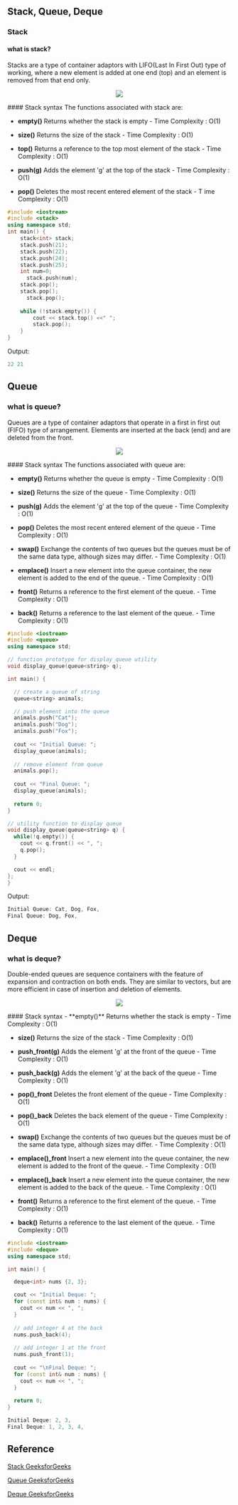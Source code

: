## Stack, Queue, Deque
### Stack
#### what is stack?
Stacks are a type of container adaptors with LIFO(Last In First Out) type of working, where a new element is added at one end (top) and an element is removed from that end only.
<p align="center">
  <img src="https://media.geeksforgeeks.org/wp-content/cdn-uploads/20230726165552/Stack-Data-Structure.png" />
</p>
#### Stack syntax
The functions associated with stack are: 

- **empty()** Returns whether the stack is empty - Time Complexity : O(1) 
 
- **size()** Returns the size of the stack - Time Complexity : O(1) 
 
- **top()** Returns a reference to the top most element of the stack - Time Complexity : O(1) 
 
- **push(g)** Adds the element 'g' at the top of the stack - Time Complexity : O(1) 

- **pop()** Deletes the most recent entered element of the stack - T
ime Complexity : O(1) 

```cpp
#include <iostream> 
#include <stack>
using namespace std;
int main() {
    stack<int> stack;
    stack.push(21);
    stack.push(22);
    stack.push(24);
    stack.push(25);
    int num=0;
      stack.push(num);
    stack.pop();
    stack.pop();
      stack.pop();
  
    while (!stack.empty()) {
        cout << stack.top() <<" ";
        stack.pop();
    }
}
```
Output:
```cpp
22 21 
```
## Queue
### what is queue?
Queues are a type of container adaptors that operate in a first in first out (FIFO) type of arrangement. Elements are inserted at the back (end) and are deleted from the front.
<p align="center">
  <img src="https://media.geeksforgeeks.org/wp-content/cdn-uploads/20230726165642/Queue-Data-structure1.png" />
</p>
#### Stack syntax
The functions associated with queue are: 

- **empty()** Returns whether the queue is empty - Time Complexity : O(1) 
 
- **size()** Returns the size of the queue - Time Complexity : O(1) 
 
- **push(g)** Adds the element 'g' at the top of the queue - Time Complexity : O(1) 

- **pop()** Deletes the most recent entered element of the queue - Time Complexity : O(1) 
- **swap()** Exchange the contents of two queues but the queues must be of the same data type, although sizes may differ. - Time Complexity : O(1) 
- **emplace()** Insert a new element into the queue container, the new element is added to the end of the queue. - Time Complexity : O(1) 
- **front()** Returns a reference to the first element of the queue. - Time Complexity : O(1) 
- **back()** Returns a reference to the last element of the queue. - Time Complexity : O(1) 
```cpp
#include <iostream>
#include <queue>
using namespace std;

// function prototype for display_queue utility
void display_queue(queue<string> q);

int main() {

  // create a queue of string
  queue<string> animals;

  // push element into the queue
  animals.push("Cat");
  animals.push("Dog");
  animals.push("Fox");
  
  cout << "Initial Queue: ";
  display_queue(animals);
  
  // remove element from queue
  animals.pop();
  
  cout << "Final Queue: ";
  display_queue(animals);
  
  return 0;
}

// utility function to display queue
void display_queue(queue<string> q) {
  while(!q.empty()) {
    cout << q.front() << ", ";
    q.pop();
  }

  cout << endl;
};
}
```
Output:
```cpp
Initial Queue: Cat, Dog, Fox, 
Final Queue: Dog, Fox, 
```
## Deque
### what is deque? 
Double-ended queues are sequence containers with the feature of expansion and contraction on both ends. They are similar to vectors, but are more efficient in case of insertion and deletion of elements.
<p align="center">
  <img src="https://media.geeksforgeeks.org/wp-content/uploads/anod.png" />
</p>
#### Stack syntax
- **empty()** Returns whether the stack is empty - Time Complexity : O(1) 
 
- **size()** Returns the size of the stack - Time Complexity : O(1) 
 
- **push_front(g)** Adds the element 'g' at the front of the queue - Time Complexity : O(1)

- **push_back(g)** Adds the element 'g' at the back of the queue - Time Complexity : O(1) 

- **pop()_front** Deletes the front element of the queue - Time Complexity : O(1) 

- **pop()_back** Deletes the back element of the queue - Time Complexity : O(1) 

- **swap()** Exchange the contents of two queues but the queues must be of the same data type, although sizes may differ. - Time Complexity : O(1) 

- **emplace()_front** Insert a new element into the queue container, the new element is added to the front of the queue. - Time Complexity : O(1) 
- **emplace()_back** Insert a new element into the queue container, the new element is added to the back of the queue. - Time Complexity : O(1) 
- **front()** Returns a reference to the first element of the queue. - Time Complexity : O(1) 
- **back()** Returns a reference to the last element of the queue. - Time Complexity : O(1) 
```cpp
#include <iostream>
#include <deque>
using namespace std;

int main() {

  deque<int> nums {2, 3};

  cout << "Initial Deque: ";
  for (const int& num : nums) {
    cout << num << ", ";
  }
  
  // add integer 4 at the back
  nums.push_back(4);
   
  // add integer 1 at the front
  nums.push_front(1);
  
  cout << "\nFinal Deque: ";
  for (const int& num : nums) {
    cout << num << ", ";
  }
  
  return 0;
}
```

```cpp
Initial Deque: 2, 3, 
Final Deque: 1, 2, 3, 4,
```
## Reference
[Stack GeeksforGeeks](https://www.geeksforgeeks.org/stack-data-structure/)

[Queue GeeksforGeeks](https://www.geeksforgeeks.org/queue-cpp-stl/)

[Deque GeeksforGeeks](https://www.geeksforgeeks.org/deque-cpp-stl/)